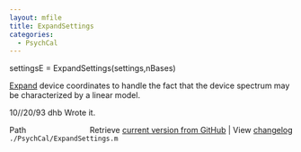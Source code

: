 ```yaml
---
layout: mfile
title: ExpandSettings
categories:
  - PsychCal
---
```


settingsE = ExpandSettings\(settings,nBases\)

[Expand](/docs/Expand) device coordinates to handle the fact that
the device spectrum may be characterized by a
linear model.

10//20/93    dhb   Wrote it.


<div class="code_header" style="text-align:right;">
  <span style="float:left;">Path&nbsp;&nbsp;</span> <span class="counter">Retrieve <a href=
  "https://raw.github.com/Psychtoolbox-3/Psychtoolbox-3/beta/./PsychCal/ExpandSettings.m">current version from GitHub</a> | View <a href=
  "https://github.com/Psychtoolbox-3/Psychtoolbox-3/commits/beta/./PsychCal/ExpandSettings.m">changelog</a></span>
</div>
<div class="code">
  <code>./PsychCal/ExpandSettings.m</code>
</div>
